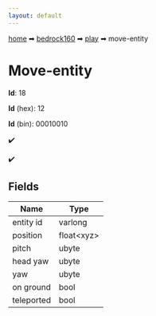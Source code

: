 ```yaml
---
layout: default
---
```


[home](/) ➡ [bedrock160](/protocol/bedrock160) ➡ [play](/protocol/bedrock160/play) ➡ move-entity

# Move-entity

**Id**: 18

**Id** (hex): 12

**Id** (bin): 00010010

✔️

✔️

## Fields

Name | Type
---|---
entity id | varlong
position | float&lt;xyz&gt;
pitch | ubyte
head yaw | ubyte
yaw | ubyte
on ground | bool
teleported | bool

